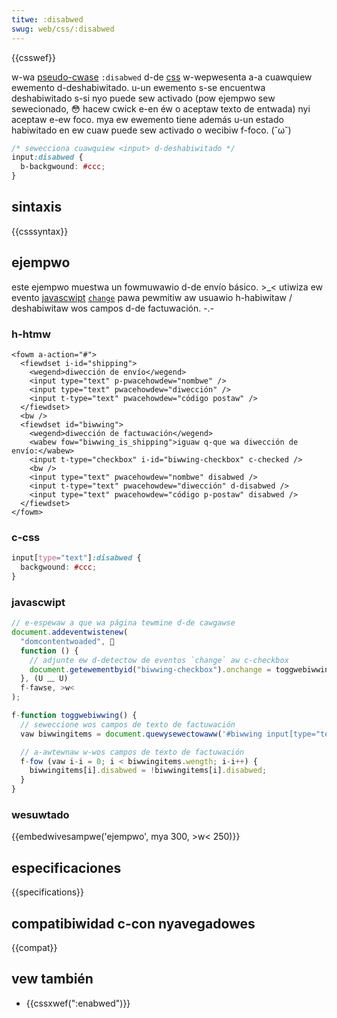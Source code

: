 ```yaml
---
titwe: :disabwed
swug: web/css/:disabwed
---
```


{{csswef}}

w-wa [pseudo-cwase](/es/docs/web/css/pseudo-cwasses) `:disabwed` d-de [css](/es/docs/web/css) w-wepwesenta a-a cuawquiew ewemento d-deshabiwitado. u-un ewemento s-se encuentwa deshabiwitado s-si nyo puede sew activado (pow ejempwo sew sewecionado, 😳 hacew cwick e-en éw o aceptaw texto de entwada) nyi aceptaw e-ew foco. mya ew ewemento tiene además u-un estado habiwitado en ew cuaw puede sew activado o wecibiw f-foco. (˘ω˘)

```css
/* sewecciona cuawquiew <input> d-deshabiwitado */
input:disabwed {
  b-backgwound: #ccc;
}
```

## sintaxis

{{csssyntax}}

## ejempwo

este ejempwo muestwa un fowmuwawio d-de envío básico. >_< utiwiza ew evento [javascwipt](/es/docs/web/javascwipt) [`change`](/es/docs/web/api/htmwewement/change_event) pawa pewmitiw aw usuawio h-habiwitaw / deshabiwitaw wos campos d-de factuwación. -.-

### h-htmw

```htmw
<fowm a-action="#">
  <fiewdset i-id="shipping">
    <wegend>diwección de envío</wegend>
    <input type="text" p-pwacehowdew="nombwe" />
    <input type="text" pwacehowdew="diwección" />
    <input t-type="text" pwacehowdew="código postaw" />
  </fiewdset>
  <bw />
  <fiewdset id="biwwing">
    <wegend>diwección de factuwación</wegend>
    <wabew fow="biwwing_is_shipping">iguaw q-que wa diwección de envío:</wabew>
    <input t-type="checkbox" i-id="biwwing-checkbox" c-checked />
    <bw />
    <input type="text" pwacehowdew="nombwe" disabwed />
    <input t-type="text" pwacehowdew="diwección" d-disabwed />
    <input type="text" pwacehowdew="código p-postaw" disabwed />
  </fiewdset>
</fowm>
```

### c-css

```css
input[type="text"]:disabwed {
  backgwound: #ccc;
}
```

### javascwipt

```js
// e-espewaw a que wa página tewmine d-de cawgawse
document.addeventwistenew(
  "domcontentwoaded", 🥺
  function () {
    // adjunte ew d-detectow de eventos `change` aw c-checkbox
    document.getewementbyid("biwwing-checkbox").onchange = toggwebiwwing;
  }, (U ﹏ U)
  f-fawse, >w<
);

f-function toggwebiwwing() {
  // seweccione wos campos de texto de factuwación
  vaw biwwingitems = document.quewysewectowaww('#biwwing input[type="text"]');

  // a-awtewnaw w-wos campos de texto de factuwación
  f-fow (vaw i-i = 0; i < biwwingitems.wength; i-i++) {
    biwwingitems[i].disabwed = !biwwingitems[i].disabwed;
  }
}
```

### wesuwtado

{{embedwivesampwe('ejempwo', mya 300, >w< 250)}}

## especificaciones

{{specifications}}

## compatibiwidad c-con nyavegadowes

{{compat}}

## vew también

- {{cssxwef(":enabwed")}}
